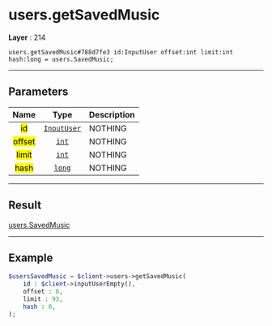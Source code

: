 # users.getSavedMusic

**Layer** : 214

```tl
users.getSavedMusic#788d7fe3 id:InputUser offset:int limit:int hash:long = users.SavedMusic;
```

---

## Parameters

| Name | Type | Description |
| :---: | :---: | :--- |
| <mark>id</mark> | [`InputUser`](type/InputUser) | NOTHING |
| <mark>offset</mark> | [`int`](type/int) | NOTHING |
| <mark>limit</mark> | [`int`](type/int) | NOTHING |
| <mark>hash</mark> | [`long`](type/long) | NOTHING |

---

## Result

[users.SavedMusic](type/users.SavedMusic)

---

## Example

```php
$usersSavedMusic = $client->users->getSavedMusic(
	id : $client->inputUserEmpty(),
	offset : 0,
	limit : 93,
	hash : 0,
);
```